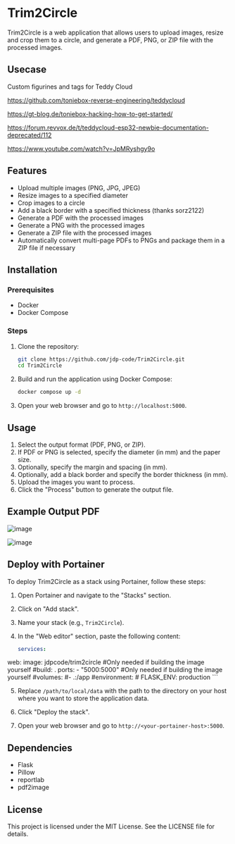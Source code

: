 # Trim2Circle

Trim2Circle is a web application that allows users to upload images, resize and crop them to a circle, and generate a PDF, PNG, or ZIP file with the processed images.

## Usecase

Custom figurines and tags for Teddy Cloud

https://github.com/toniebox-reverse-engineering/teddycloud

https://gt-blog.de/toniebox-hacking-how-to-get-started/

https://forum.revvox.de/t/teddycloud-esp32-newbie-documentation-deprecated/112

https://www.youtube.com/watch?v=JpMRyshgy9o

## Features

- Upload multiple images (PNG, JPG, JPEG)
- Resize images to a specified diameter
- Crop images to a circle
- Add a black border with a specified thickness (thanks sorz2122)
- Generate a PDF with the processed images
- Generate a PNG with the processed images
- Generate a ZIP file with the processed images
- Automatically convert multi-page PDFs to PNGs and package them in a ZIP file if necessary

## Installation

### Prerequisites

- Docker
- Docker Compose

### Steps

1. Clone the repository:

    ```sh
    git clone https://github.com/jdp-code/Trim2Circle.git
    cd Trim2Circle
    ```

2. Build and run the application using Docker Compose:

    ```sh
    docker compose up -d
    ```

3. Open your web browser and go to `http://localhost:5000`.

## Usage

1. Select the output format (PDF, PNG, or ZIP).
2. If PDF or PNG is selected, specify the diameter (in mm) and the paper size.
3. Optionally, specify the margin and spacing (in mm).
4. Optionally, add a black border and specify the border thickness (in mm).
5. Upload the images you want to process.
6. Click the "Process" button to generate the output file.

## Example Output PDF
![image](https://github.com/user-attachments/assets/76447906-c8c0-443b-a392-6238ead95970)

![image](https://github.com/user-attachments/assets/2f7c7840-0b33-4b70-bdcd-8fbce054c381)

## Deploy with Portainer

To deploy Trim2Circle as a stack using Portainer, follow these steps:

1. Open Portainer and navigate to the "Stacks" section.
2. Click on "Add stack".
3. Name your stack (e.g., `Trim2Circle`).
4. In the "Web editor" section, paste the following content:

    ```yaml
    services:
  web:
    image: jdpcode/trim2circle
    #Only needed if building the image yourself
    #build: .
    ports:
      - "5000:5000"
    #Only needed if building the image yourself
    #volumes:
    #- .:/app
    #environment:
    #  FLASK_ENV: production
    ```

5. Replace `/path/to/local/data` with the path to the directory on your host where you want to store the application data.
6. Click "Deploy the stack".

7. Open your web browser and go to `http://<your-portainer-host>:5000`.

## Dependencies

- Flask
- Pillow
- reportlab
- pdf2image

## License

This project is licensed under the MIT License. See the LICENSE file for details.